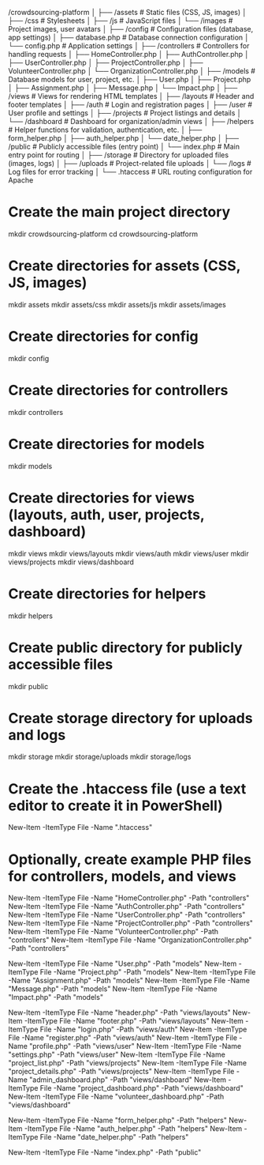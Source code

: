 /crowdsourcing-platform
│
├── /assets                # Static files (CSS, JS, images)
│   ├── /css               # Stylesheets
│   ├── /js                # JavaScript files
│   └── /images            # Project images, user avatars
│
├── /config                # Configuration files (database, app settings)
│   ├── database.php       # Database connection configuration
│   └── config.php         # Application settings
│
├── /controllers           # Controllers for handling requests
│   ├── HomeController.php
│   ├── AuthController.php
│   ├── UserController.php
│   ├── ProjectController.php
│   ├── VolunteerController.php
│   └── OrganizationController.php
│
├── /models                # Database models for user, project, etc.
│   ├── User.php
│   ├── Project.php
│   ├── Assignment.php
│   ├── Message.php
│   └── Impact.php
│
├── /views                 # Views for rendering HTML templates
│   ├── /layouts           # Header and footer templates
│   ├── /auth              # Login and registration pages
│   ├── /user              # User profile and settings
│   ├── /projects          # Project listings and details
│   └── /dashboard         # Dashboard for organization/admin views
│
├── /helpers               # Helper functions for validation, authentication, etc.
│   ├── form_helper.php
│   ├── auth_helper.php
│   └── date_helper.php
│
├── /public                # Publicly accessible files (entry point)
│   └── index.php          # Main entry point for routing
│
├── /storage               # Directory for uploaded files (images, logs)
│   ├── /uploads           # Project-related file uploads
│   └── /logs              # Log files for error tracking
│
└── .htaccess              # URL routing configuration for Apache












# Create the main project directory
mkdir crowdsourcing-platform
cd crowdsourcing-platform

# Create directories for assets (CSS, JS, images)
mkdir assets
mkdir assets/css
mkdir assets/js
mkdir assets/images

# Create directories for config
mkdir config

# Create directories for controllers
mkdir controllers

# Create directories for models
mkdir models

# Create directories for views (layouts, auth, user, projects, dashboard)
mkdir views
mkdir views/layouts
mkdir views/auth
mkdir views/user
mkdir views/projects
mkdir views/dashboard

# Create directories for helpers
mkdir helpers

# Create public directory for publicly accessible files
mkdir public

# Create storage directory for uploads and logs
mkdir storage
mkdir storage/uploads
mkdir storage/logs

# Create the .htaccess file (use a text editor to create it in PowerShell)
New-Item -ItemType File -Name ".htaccess"

# Optionally, create example PHP files for controllers, models, and views
New-Item -ItemType File -Name "HomeController.php" -Path "controllers"
New-Item -ItemType File -Name "AuthController.php" -Path "controllers"
New-Item -ItemType File -Name "UserController.php" -Path "controllers"
New-Item -ItemType File -Name "ProjectController.php" -Path "controllers"
New-Item -ItemType File -Name "VolunteerController.php" -Path "controllers"
New-Item -ItemType File -Name "OrganizationController.php" -Path "controllers"

New-Item -ItemType File -Name "User.php" -Path "models"
New-Item -ItemType File -Name "Project.php" -Path "models"
New-Item -ItemType File -Name "Assignment.php" -Path "models"
New-Item -ItemType File -Name "Message.php" -Path "models"
New-Item -ItemType File -Name "Impact.php" -Path "models"

New-Item -ItemType File -Name "header.php" -Path "views/layouts"
New-Item -ItemType File -Name "footer.php" -Path "views/layouts"
New-Item -ItemType File -Name "login.php" -Path "views/auth"
New-Item -ItemType File -Name "register.php" -Path "views/auth"
New-Item -ItemType File -Name "profile.php" -Path "views/user"
New-Item -ItemType File -Name "settings.php" -Path "views/user"
New-Item -ItemType File -Name "project_list.php" -Path "views/projects"
New-Item -ItemType File -Name "project_details.php" -Path "views/projects"
New-Item -ItemType File -Name "admin_dashboard.php" -Path "views/dashboard"
New-Item -ItemType File -Name "project_dashboard.php" -Path "views/dashboard"
New-Item -ItemType File -Name "volunteer_dashboard.php" -Path "views/dashboard"

New-Item -ItemType File -Name "form_helper.php" -Path "helpers"
New-Item -ItemType File -Name "auth_helper.php" -Path "helpers"
New-Item -ItemType File -Name "date_helper.php" -Path "helpers"

New-Item -ItemType File -Name "index.php" -Path "public"
